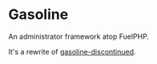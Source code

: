 # Gasoline

An administrator framework atop FuelPHP.

It's a rewrite of [gasoline-discontinued](https://github.com/hubspace/gasoline-discontinued).
